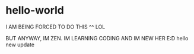 # hello-world
I AM BEING FORCED TO DO THIS ^^ LOL

BUT ANYWAY, IM ZEN. IM LEARNING CODING AND IM NEW HER E:D
hello new update
